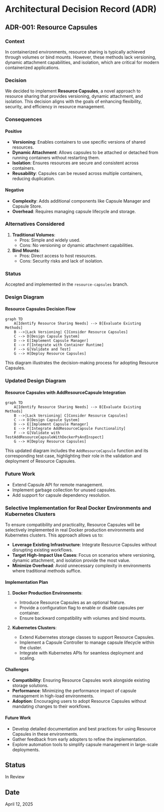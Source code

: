 # Architectural Decision Record (ADR)

## ADR-001: Resource Capsules

### Context
In containerized environments, resource sharing is typically achieved through volumes or bind mounts. However, these methods lack versioning, dynamic attachment capabilities, and isolation, which are critical for modern containerized applications.

### Decision
We decided to implement **Resource Capsules**, a novel approach to resource sharing that provides versioning, dynamic attachment, and isolation. This decision aligns with the goals of enhancing flexibility, security, and efficiency in resource management.

### Consequences
#### Positive
- **Versioning**: Enables containers to use specific versions of shared resources.
- **Dynamic Attachment**: Allows capsules to be attached or detached from running containers without restarting them.
- **Isolation**: Ensures resources are secure and consistent across containers.
- **Reusability**: Capsules can be reused across multiple containers, reducing duplication.

#### Negative
- **Complexity**: Adds additional components like Capsule Manager and Capsule Store.
- **Overhead**: Requires managing capsule lifecycle and storage.

### Alternatives Considered
1. **Traditional Volumes**:
   - Pros: Simple and widely used.
   - Cons: No versioning or dynamic attachment capabilities.
2. **Bind Mounts**:
   - Pros: Direct access to host resources.
   - Cons: Security risks and lack of isolation.

### Status
Accepted and implemented in the `resource-capsules` branch.

### Design Diagram

#### Resource Capsules Decision Flow
```mermaid
graph TD
    A[Identify Resource Sharing Needs] --> B[Evaluate Existing Methods]
    B -->|Lack Versioning| C[Consider Resource Capsules]
    C --> D[Design Capsule System]
    D --> E[Implement Capsule Manager]
    E --> F[Integrate with Container Runtime]
    F --> G[Validate and Test]
    G --> H[Deploy Resource Capsules]
```

This diagram illustrates the decision-making process for adopting Resource Capsules.

### Updated Design Diagram

#### Resource Capsules with AddResourceCapsule Integration
```mermaid
graph TD
    A[Identify Resource Sharing Needs] --> B[Evaluate Existing Methods]
    B -->|Lack Versioning| C[Consider Resource Capsules]
    C --> D[Design Capsule System]
    D --> E[Implement Capsule Manager]
    E --> F[Integrate AddResourceCapsule Functionality]
    F --> G[Validate with TestAddResourceCapsuleWithDockerPsAndInspect]
    G --> H[Deploy Resource Capsules]
```

This updated diagram includes the `AddResourceCapsule` function and its corresponding test case, highlighting their role in the validation and deployment of Resource Capsules.

### Future Work
- Extend Capsule API for remote management.
- Implement garbage collection for unused capsules.
- Add support for capsule dependency resolution.

### Selective Implementation for Real Docker Environments and Kubernetes Clusters

To ensure compatibility and practicality, Resource Capsules will be selectively implemented in real Docker production environments and Kubernetes clusters. This approach allows us to:

- **Leverage Existing Infrastructure**: Integrate Resource Capsules without disrupting existing workflows.
- **Target High-Impact Use Cases**: Focus on scenarios where versioning, dynamic attachment, and isolation provide the most value.
- **Minimize Overhead**: Avoid unnecessary complexity in environments where traditional methods suffice.

#### Implementation Plan
1. **Docker Production Environments**:
   - Introduce Resource Capsules as an optional feature.
   - Provide a configuration flag to enable or disable capsules per container.
   - Ensure backward compatibility with volumes and bind mounts.

2. **Kubernetes Clusters**:
   - Extend Kubernetes storage classes to support Resource Capsules.
   - Implement a Capsule Controller to manage capsule lifecycle within the cluster.
   - Integrate with Kubernetes APIs for seamless deployment and scaling.

#### Challenges
- **Compatibility**: Ensuring Resource Capsules work alongside existing storage solutions.
- **Performance**: Minimizing the performance impact of capsule management in high-load environments.
- **Adoption**: Encouraging users to adopt Resource Capsules without mandating changes to their workflows.

#### Future Work
- Develop detailed documentation and best practices for using Resource Capsules in these environments.
- Gather feedback from early adopters to refine the implementation.
- Explore automation tools to simplify capsule management in large-scale deployments.

## Status
In Review

## Date
April 12, 2025
